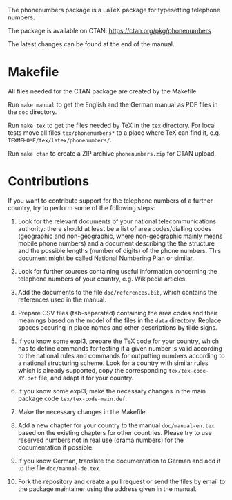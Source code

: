 The phonenumbers package is a LaTeX package for typesetting telephone numbers.

The package is available on CTAN: https://ctan.org/pkg/phonenumbers

The latest changes can be found at the end of the manual.

# Makefile

All files needed for the CTAN package are created by the Makefile.

Run `make manual` to get the English and the German manual as PDF files in the `doc` directory.

Run `make tex` to get the files needed by TeX in the `tex` directory. For local tests move all files `tex/phonenumbers*` to a place where TeX can find it, e.g. `TEXMFHOME/tex/latex/phonenumbers/`.

Run `make ctan` to create a ZIP archive `phonenumbers.zip` for CTAN upload.

# Contributions

If you want to contribute support for the telephone numbers of a further country, try to perform some of the following steps:

1. Look for the relevant documents of your national telecommunications authority: there should at least be a list of area codes/dialling codes (geographic and non-geographic, where non-geographic mainly means mobile phone numbers) and a document describing the the structure and the possible lengths (number of digits) of the phone numbers. This document might be called National Numbering Plan or similar.

2. Look for further sources containing useful information concerning the telephone numbers of your country, e.g. Wikipedia articles.

3. Add the documents to the file `doc/references.bib`, which contains the references used in the manual.

4. Prepare CSV files (tab-separated) containing the area codes and their meanings based on the model of the files in the `data` directory. Replace spaces occuring in place names and other descriptions by tilde signs.

5. If you know some expl3, prepare the TeX code for your country, which has to define commands for testing if a given number is valid according to the national rules and commands for outputting numbers according to a national structuring scheme. Look for a country with similar rules which is already supported, copy the corresponding `tex/tex-code-XY.def` file, and adapt it for your country.

6. If you know some expl3, make the necessary changes in the main package code `tex/tex-code-main.def`.

7. Make the necessary changes in the Makefile.

8. Add a new chapter for your country to the manual `doc/manual-en.tex` based on the existing chapters for other countries. Please try to use reserved numbers not in real use (drama numbers) for the documentation if possible.

9. If you know German, translate the documentation to German and add it to the file `doc/manual-de.tex`.

10. Fork the repository and create a pull request or send the files by email to the package maintainer using the address given in the manual.
